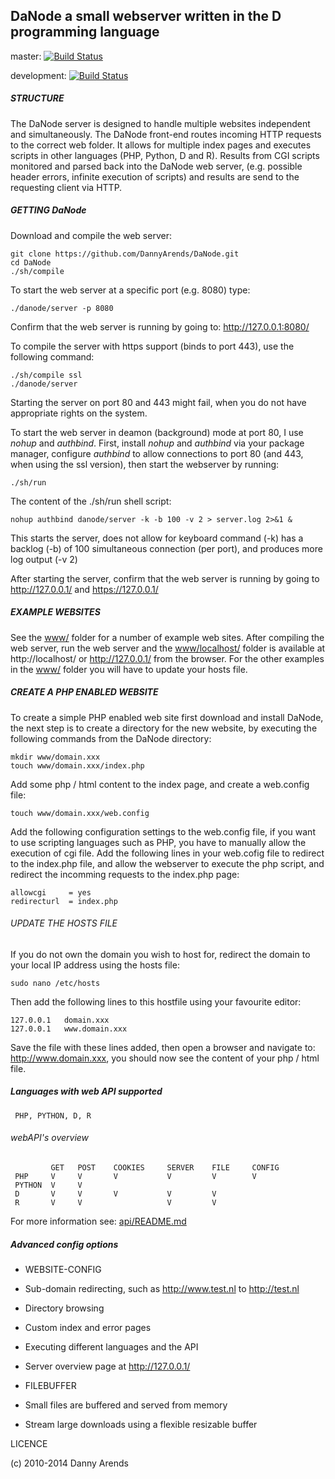 DaNode a small webserver written in the D programming language
--------------------------------------------------------------

master: [![Build Status](https://travis-ci.org/DannyArends/DaNode.svg?branch=master)](https://travis-ci.org/DannyArends/DaNode)

development: [![Build Status](https://travis-ci.org/DannyArends/DaNode.svg?branch=development)](https://travis-ci.org/DannyArends/DaNode)

##### STRUCTURE

The DaNode server is designed to handle multiple websites independent and simultaneously. 
The DaNode front-end routes incoming HTTP requests to the correct web folder. It allows 
for multiple index pages and executes scripts in other languages (PHP, Python, D and R). 
Results from CGI scripts monitored and parsed back into the DaNode web server, (e.g. 
possible header errors, infinite execution of scripts) and results are send to the 
requesting client via HTTP.

##### GETTING DaNode

Download and compile the web server:

    git clone https://github.com/DannyArends/DaNode.git
    cd DaNode
    ./sh/compile

To start the web server at a specific port (e.g. 8080) type:

    ./danode/server -p 8080

Confirm that the web server is running by going to: http://127.0.0.1:8080/

To compile the server with https support (binds to port 443), use the following command:

    ./sh/compile ssl
    ./danode/server

Starting the server on port 80 and 443 might fail, when you do not have appropriate 
rights on the system.

To start the web server in deamon (background) mode at port 80, I use _nohup_ and _authbind_. 
First, install _nohup_ and _authbind_ via your package manager, configure _authbind_ to allow 
connections to port 80 (and 443, when using the ssl version), then start the webserver by running:

    ./sh/run

The content of the ./sh/run shell script:

    nohup authbind danode/server -k -b 100 -v 2 > server.log 2>&1 &

This starts the server, does not allow for keyboard command (-k) has a backlog (-b) 
of 100 simultaneous connection (per port), and produces more log output (-v 2)

After starting the server, confirm that the web server is running by going 
to http://127.0.0.1/ and https://127.0.0.1/

##### EXAMPLE WEBSITES

See the [www/](www/) folder for a number of example web sites. After compiling the web 
server, run the web server and the [www/localhost/](www/localhost/) folder is available 
at http://localhost/ or http://127.0.0.1/ from the browser. For the other examples in 
the [www/](www/) folder you will have to update your hosts file.

##### CREATE A PHP ENABLED WEBSITE

To create a simple PHP enabled web site first download and install DaNode, the next 
step is to create a directory for the new website, by executing the following commands 
from the DaNode directory:

    mkdir www/domain.xxx
    touch www/domain.xxx/index.php

Add some php / html content to the index page, and create a web.config file:

    touch www/domain.xxx/web.config

Add the following configuration settings to the web.config file, if you want to use 
scripting languages such as PHP, you have to manually allow the execution of cgi file. 
Add the following lines in your web.cofig file to redirect to the index.php file, and 
allow the webserver to execute the php script, and redirect the incomming requests to 
the index.php page:

    allowcgi     = yes
    redirecturl  = index.php

###### UPDATE THE HOSTS FILE

If you do not own the domain you wish to host for, redirect the domain to your local 
IP address using the hosts file:

    sudo nano /etc/hosts

Then add the following lines to this hostfile using your favourite editor:

    127.0.0.1   domain.xxx
    127.0.0.1   www.domain.xxx

Save the file with these lines added, then open a browser and navigate to: 
http://www.domain.xxx, you should now see the content of your php / html file.


##### Languages with web API supported

     PHP, PYTHON, D, R

###### webAPI's overview

             GET   POST    COOKIES     SERVER    FILE     CONFIG
     PHP     V     V       V           V         V        V
     PYTHON  V     V
     D       V     V       V           V         V
     R       V     V                   V         V

For more information see: [api/README.md](api/README.md)

##### Advanced config options

  - WEBSITE-CONFIG
   - Sub-domain redirecting, such as http://www.test.nl to http://test.nl
   - Directory browsing
   - Custom index and error pages
   - Executing different languages and the API
   - Server overview page at http://127.0.0.1/

  - FILEBUFFER
   - Small files are buffered and served from memory
   - Stream large downloads using a flexible resizable buffer

LICENCE

(c) 2010-2014 Danny Arends

